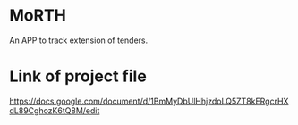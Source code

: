 # MoRTH
An APP to track extension of tenders.
# Link of project file
https://docs.google.com/document/d/1BmMyDbUlHhjzdoLQ5ZT8kERgcrHXdL89CghozK6tQ8M/edit
